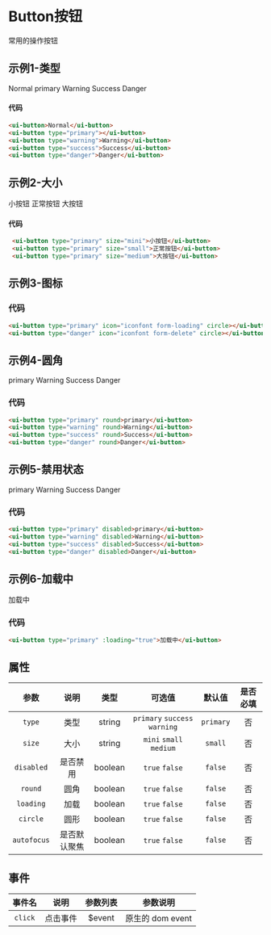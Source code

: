 <!-- 加载 demo 组件 start -->
<script setup>
import { onMounted, nextTick } from "vue"
import demo from './demo.vue'
import Prism from "prismjs";
import "../../../src/assets/prism.css";

onMounted(async () => {
  await nextTick()
  Prism.highlightAll();
})
</script>
<!-- 加载 demo 组件 end -->

<!-- 正文开始 -->

# Button按钮
<p>常用的操作按钮</p>

## 示例1-类型
<ui-button>Normal</ui-button>
<ui-button type="primary">primary</ui-button>
<ui-button type="warning">Warning</ui-button>
<ui-button type="success">Success</ui-button>
<ui-button type="danger">Danger</ui-button>

#### 代码
```html
<ui-button>Normal</ui-button>
<ui-button type="primary"></ui-button>
<ui-button type="warning">Warning</ui-button>
<ui-button type="success">Success</ui-button>
<ui-button type="danger">Danger</ui-button>
```

## 示例2-大小
<ui-button type="primary" size="mini">小按钮</ui-button>
<ui-button type="primary" size="small">正常按钮</ui-button>
<ui-button type="primary" size="medium">大按钮</ui-button>

#### 代码
```html
 <ui-button type="primary" size="mini">小按钮</ui-button>
 <ui-button type="primary" size="small">正常按钮</ui-button>
 <ui-button type="primary" size="medium">大按钮</ui-button>
```

## 示例3-图标
<ui-button type="primary" icon="iconfont form-loading" circle></ui-button>
<ui-button type="warning" icon="iconfont form-see" circle></ui-button>
<ui-button type="success" icon="iconfont form-msg-success" circle></ui-button>
<ui-button type="danger" icon="iconfont form-delete" circle></ui-button>

### 代码
```html
<ui-button type="primary" icon="iconfont form-loading" circle></ui-button>
<ui-button type="danger" icon="iconfont form-delete" circle></ui-button>
```

## 示例4-圆角
<ui-button type="primary" round>primary</ui-button>
<ui-button type="warning" round>Warning</ui-button>
<ui-button type="success" round>Success</ui-button>
<ui-button type="danger" round>Danger</ui-button>

### 代码
```html
<ui-button type="primary" round>primary</ui-button>
<ui-button type="warning" round>Warning</ui-button>
<ui-button type="success" round>Success</ui-button>
<ui-button type="danger" round>Danger</ui-button>
```

## 示例5-禁用状态
<ui-button type="primary" disabled>primary</ui-button>
<ui-button type="warning" disabled>Warning</ui-button>
<ui-button type="success" disabled>Success</ui-button>
<ui-button type="danger" disabled>Danger</ui-button>

### 代码
```html
<ui-button type="primary" disabled>primary</ui-button>
<ui-button type="warning" disabled>Warning</ui-button>
<ui-button type="success" disabled>Success</ui-button>
<ui-button type="danger" disabled>Danger</ui-button>
```

## 示例6-加载中
<ui-button type="primary" :loading="true">加载中</ui-button>

### 代码
```html
<ui-button type="primary" :loading="true">加载中</ui-button>
```
## 属性
参数 | 说明 | 类型 | 可选值 | 默认值 | 是否必填
:-: | :-: | :-: | :-: | :-: | :-:
`type` | 类型 | string | `primary` `success` `warning` | `primary` | 否
`size` | 大小 | string | `mini` `small` `medium` | `small` | 否
`disabled` | 是否禁用 | boolean | `true` `false` | `false` | 否
`round` | 圆角 | boolean | `true` `false` | `false` | 否
`loading` | 加载 | boolean | `true` `false` | `false` | 否
`circle` | 圆形 | boolean | `true` `false` | `false` | 否
`autofocus` | 是否默认聚焦 | boolean | `true` `false` | `false` | 否

## 事件
事件名 | 说明 | 参数列表 | 参数说明
:-: | :-: | :-: | :-:
`click` | 点击事件 | $event | 原生的 dom event